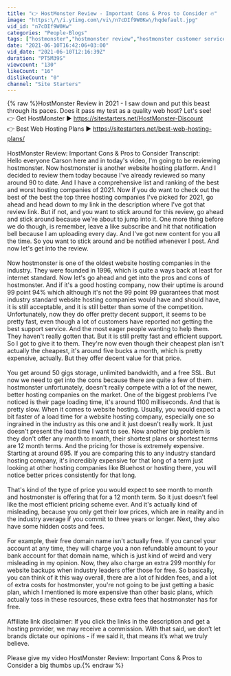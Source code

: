 ```yaml
---
title: "👉 HostMonster Review - Important Cons & Pros to Consider 🔥"
image: "https:\/\/i.ytimg.com\/vi\/n7cDIf9W0Kw\/hqdefault.jpg"
vid_id: "n7cDIf9W0Kw"
categories: "People-Blogs"
tags: ["hostmonster","hostmonster review","hostmonster customer service"]
date: "2021-06-10T16:42:06+03:00"
vid_date: "2021-06-10T12:16:39Z"
duration: "PT5M39S"
viewcount: "130"
likeCount: "16"
dislikeCount: "0"
channel: "Site Starters"
---
```

{% raw %}HostMonster Review in 2021 - I saw down and put this beast through its paces. Does it pass my test as a quality web host? Let's see!<br />👉 Get HostMonster ► <a rel="nofollow" target="blank" href="https://sitestarters.net/HostMonster-Discount">https://sitestarters.net/HostMonster-Discount</a><br />👉 Best Web Hosting Plans ► <a rel="nofollow" target="blank" href="https://sitestarters.net/best-web-hosting-plans/">https://sitestarters.net/best-web-hosting-plans/</a><br /><br />HostMonster Review: Important Cons &amp; Pros to Consider Transcript:<br />Hello everyone Carson here and in today's video, I'm going to be reviewing hostmonster. Now hostmonster is another website hosting platform. And I decided to review them today because I've already reviewed so many around 90 to date. And I have a comprehensive list and ranking of the best and worst hosting companies of 2021. Now if you do want to check out the best of the best the top three hosting companies I've picked for 2021, go ahead and head down to my link in the description where I've got that review link. But if not, and you want to stick around for this review, go ahead and stick around because we're about to jump into it. One more thing before we do though, is remember, leave a like subscribe and hit that notification bell because I am uploading every day. And I've got new content for you all the time. So you want to stick around and be notified whenever I post. And now let's get into the review. <br /><br />Now hostmonster is one of the oldest website hosting companies in the industry. They were founded in 1996, which is quite a ways back at least for internet standard. Now let's go ahead and get into the pros and cons of hostmonster. And if it's a good hosting company, now their uptime is around 99 point 94% which although it's not the 99 point 99 guarantees that most industry standard website hosting companies would have and should have, it is still acceptable, and it is still better than some of the competition. Unfortunately, now they do offer pretty decent support, it seems to be pretty fast, even though a lot of customers have reported not getting the best support service. And the most eager people wanting to help them. They haven't really gotten that. But it is still pretty fast and efficient support. So I got to give it to them. They're now even though their cheapest plan isn't actually the cheapest, it's around five bucks a month, which is pretty expensive, actually. But they offer decent value for that price.<br /><br /> You get around 50 gigs storage, unlimited bandwidth, and a free SSL. But now we need to get into the cons because there are quite a few of them. hostmonster unfortunately, doesn't really compete with a lot of the newer, better hosting companies on the market. One of the biggest problems I've noticed is their page loading time, it's around 1100 milliseconds. And that is pretty slow. When it comes to website hosting. Usually, you would expect a bit faster of a load time for a website hosting company, especially one so ingrained in the industry as this one and it just doesn't really work. It just doesn't present the load time I want to see. Now another big problem is they don't offer any month to month, their shortest plans or shortest terms are 12 month terms. And the pricing for those is extremely expensive. Starting at around 695. If you are comparing this to any industry standard hosting company, it's incredibly expensive for that long of a term just looking at other hosting companies like Bluehost or hosting there, you will notice better prices consistently for that long. <br /><br />That's kind of the type of price you would expect to see month to month and hostmonster is offering that for a 12 month term. So it just doesn't feel like the most efficient pricing scheme ever. And it's actually kind of misleading, because you only get their low prices, which are in reality and in the industry average if you commit to three years or longer. Next, they also have some hidden costs and fees.<br /><br /> For example, their free domain name isn't actually free. If you cancel your account at any time, they will charge you a non refundable amount to your bank account for that domain name, which is just kind of weird and very misleading in my opinion. Now, they also charge an extra 299 monthly for website backups when industry leaders offer those for free. So basically, you can think of it this way overall, there are a lot of hidden fees, and a lot of extra costs for hostmonster, you're not going to be just getting a basic plan, which I mentioned is more expensive than other basic plans, which actually toss in these resources, these extra fees that hostmonster has for free. <br /><br />Affiliate link disclaimer: If you click the links in the description and get a hosting provider, we may receive a commission. With that said, we don’t let brands dictate our opinions - if we said it, that means it’s what we truly believe. <br /><br />Please give my video HostMonster Review: Important Cons &amp; Pros to Consider a big thumbs up.{% endraw %}
